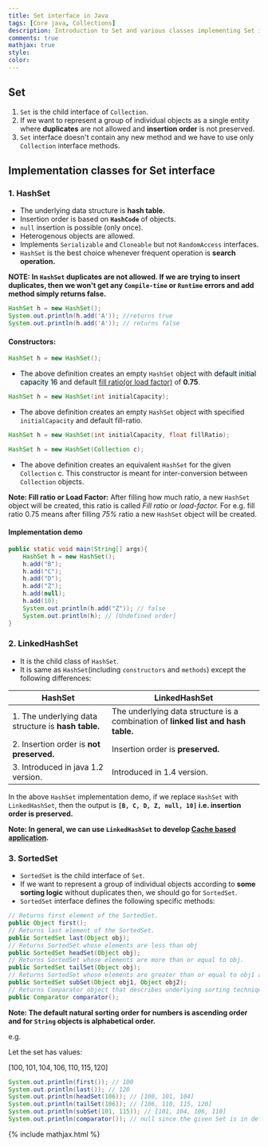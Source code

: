 ```yaml
---
title: Set interface in Java
tags: [Core java, Collections]
description: Introduction to Set and various classes implementing Set interface in java Collections framework.
comments: true
mathjax: true
style:
color:
---
```


## Set

1. `Set` is the child interface of `Collection`.
2. If we want to represent a group of individual objects as a single entity where **duplicates** are not allowed and **insertion order** is not preserved.
3. `Set` interface doesn't contain any new method and we have to use only `Collection` interface methods.

## Implementation classes for Set interface

### 1. HashSet

- The underlying data structure is **hash table.**
- Insertion order is based on **`HashCode`** of objects.
- `null` insertion is possible (only once).
- Heterogenous objects are allowed.
- Implements `Serializable` and  `Cloneable` but not `RandomAccess` interfaces.
- `HashSet` is the best choice whenever frequent operation is **search operation.**

**NOTE: In `HashSet` duplicates are not allowed. If we are trying to insert duplicates, then we won't get any `Compile-time` or `Runtime` errors and add method simply returns false.**

```java
HashSet h = new HashSet();
System.out.println(h.add('A')); //returns true
System.out.println(h.add('A')); // returns false 
```

#### Constructors:

```java
HashSet h = new HashSet();
```
- The above definition creates an empty `HashSet` object with <mark style="background-color: azure">default initial capacity 16</mark> and default [fill ratio(or load factor)](https://www.geeksforgeeks.org/load-factor-and-rehashing/) of **0.75**.

```java
HashSet h = new HashSet(int initialCapacity);
```
- The above definition creates an empty `HashSet` object with specified `initialCapacity` and default fill-ratio.

```java
HashSet h = new HashSet(int initialCapacity, float fillRatio);
```

```java
HashSet h = new HashSet(Collection c);
```
- The above definition creates an equivalent `HashSet` for the given `Collection` c. This constructor is meant for inter-conversion between `Collection` objects.

**Note: Fill ratio or Load Factor:** After filling how much ratio, a new `HashSet` object will be created, this ratio is called *Fill ratio* or *load-factor.* For e.g. fill ratio 0.75 means after filling _75%_ ratio a new `HashSet` object will be created.

#### Implementation demo

```java
public static void main(String[] args){
    HashSet h = new HashSet();
    h.add("B");
    h.add("C");
    h.add("D");
    h.add("Z");
    h.add(null);
    h.add(10);
    System.out.println(h.add("Z")); // false
    System.out.println(h); // [Undefined order]
}
```

### 2. LinkedHashSet

- It is the child class of `HashSet`.
- It is same as `HashSet`(including `constructors` and `methods`) except the following differences:

| HashSet                                             | LinkedHashSet                                                                     |
| --------------------------------------------------- | --------------------------------------------------------------------------------- |
| 1. The underlying data structure is **hash table.** | The underlying data structure is a combination of **linked list and hash table.** |
| 2. Insertion order is **not preserved.**            | Insertion order is **preserved.**                                                 |
| 3. Introduced in java 1.2 version.                  | Introduced in 1.4 version.                                                        |

In the above `HashSet` implementation demo, if we replace `HashSet` with `LinkedHashSet`, then the output is **<code>[B, C, D, Z, null, 10]</code> i.e. insertion order is preserved.**

**Note: In general, we can use `LinkedHashSet` to develop [Cache based application](https://algorithms.tutorialhorizon.com/least-recently-used-lru-cache-using-linkedhashset-and-deque-set-2/).**

### 3. SortedSet

- `SortedSet` is the child interface of `Set`.
- If we want to represent a group of individual objects according to **some sorting logic** without duplicates then, we should go for `SortedSet`.
- `SortedSet` interface defines the following specific methods:

```java
// Returns first element of the SortedSet.
public Object first();
// Returns last element of the SortedSet.
public SortedSet last(Object obj);
// Returns SortedSet whose elements are less than obj
public SortedSet headSet(Object obj);
// Returns SortedSet whose elements are more than or equal to obj.
public SortedSet tailSet(Object obj);
// Returns SortedSet whose elements are greater than or equal to obj1 and less than obj2.
public SortedSet subSet(Object obj1, Object obj2);
// Returns Comparator object that describes underlying sorting technique. If we are using default natural sorting order then we will get null.
public Comparator comparator();
```

**Note: The default natural sorting order for numbers is ascending order and for `String` objects is alphabetical order.**

e.g.

Let the set has values:

$[100, 101, 104, 106, 110, 115, 120]$ 

```java
System.out.println(first()); // 100
System.out.println(last()); // 120
System.out.println(headSet(106)); // [100, 101, 104]
System.out.println(tailSet(106)); // [106, 110, 115, 120]
System.out.println(subSet(101, 115)); // [101, 104, 106, 110]
System.out.println(comparator()); // null since the given Set is in default natural order i.e. Ascending. 
```



{% include mathjax.html %}